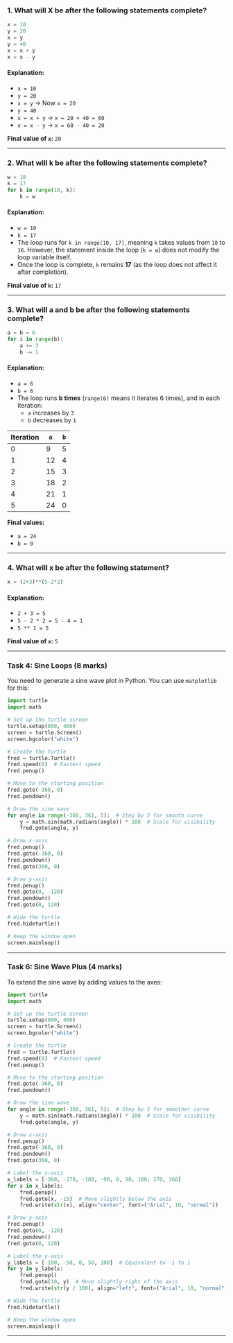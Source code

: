 

### **1. What will X be after the following statements complete?**
```python
x = 10
y = 20
x = y
y = 40
x = x + y
x = x - y
```
#### **Explanation:**
- `x = 10`
- `y = 20`
- `x = y` → Now `x = 20`
- `y = 40`
- `x = x + y` → `x = 20 + 40 = 60`
- `x = x - y` → `x = 60 - 40 = 20`

**Final value of `x`:** `20`

---

### **2. What will k be after the following statements complete?**
```python
w = 10
k = 17
for k in range(10, k):
    k = w
```
#### **Explanation:**
- `w = 10`
- `k = 17`
- The loop runs for `k in range(10, 17)`, meaning `k` takes values from `10` to `16`. However, the statement inside the loop (`k = w`) does not modify the loop variable itself.
- Once the loop is complete, `k` remains **17** (as the loop does not affect it after completion).

**Final value of `k`:** `17`

---

### **3. What will a and b be after the following statements complete?**
```python
a = b = 6
for i in range(b):
    a += 3
    b -= 1
```
#### **Explanation:**
- `a = 6`
- `b = 6`
- The loop runs **b times** (`range(6)` means it iterates 6 times), and in each iteration:
  - `a` increases by `3`
  - `b` decreases by `1`
  
| Iteration | `a` | `b` |
|-----------|-----|-----|
| 0         | 9   | 5   |
| 1         | 12  | 4   |
| 2         | 15  | 3   |
| 3         | 18  | 2   |
| 4         | 21  | 1   |
| 5         | 24  | 0   |

**Final values:**
- `a = 24`
- `b = 0`

---

### **4. What will x be after the following statement?**
```python
x = (2+3)**(5-2*2)
```
#### **Explanation:**
- `2 + 3 = 5`
- `5 - 2 * 2 = 5 - 4 = 1`
- `5 ** 1 = 5`

**Final value of `x`:** `5`

---

### **Task 4: Sine Loops (8 marks)**
You need to generate a sine wave plot in Python. You can use `matplotlib` for this:
```python
import turtle
import math

# Set up the turtle screen
turtle.setup(800, 400)
screen = turtle.Screen()
screen.bgcolor("white")

# Create the turtle
fred = turtle.Turtle()
fred.speed(0)  # Fastest speed
fred.penup()

# Move to the starting position
fred.goto(-360, 0)
fred.pendown()

# Draw the sine wave
for angle in range(-360, 361, 5):  # Step by 5 for smooth curve
    y = math.sin(math.radians(angle)) * 100  # Scale for visibility
    fred.goto(angle, y)

# Draw x-axis
fred.penup()
fred.goto(-360, 0)
fred.pendown()
fred.goto(360, 0)

# Draw y-axis
fred.penup()
fred.goto(0, -120)
fred.pendown()
fred.goto(0, 120)

# Hide the turtle
fred.hideturtle()

# Keep the window open
screen.mainloop()

```

---

### **Task 6: Sine Wave Plus (4 marks)**
To extend the sine wave by adding values to the axes:
```python
import turtle
import math

# Set up the turtle screen
turtle.setup(800, 400)
screen = turtle.Screen()
screen.bgcolor("white")

# Create the turtle
fred = turtle.Turtle()
fred.speed(0)  # Fastest speed
fred.penup()

# Move to the starting position
fred.goto(-360, 0)
fred.pendown()

# Draw the sine wave
for angle in range(-360, 361, 5):  # Step by 5 for smoother curve
    y = math.sin(math.radians(angle)) * 100  # Scale for visibility
    fred.goto(angle, y)

# Draw x-axis
fred.penup()
fred.goto(-360, 0)
fred.pendown()
fred.goto(360, 0)

# Label the x-axis
x_labels = [-360, -270, -180, -90, 0, 90, 180, 270, 360]
for x in x_labels:
    fred.penup()
    fred.goto(x, -15)  # Move slightly below the axis
    fred.write(str(x), align="center", font=("Arial", 10, "normal"))

# Draw y-axis
fred.penup()
fred.goto(0, -120)
fred.pendown()
fred.goto(0, 120)

# Label the y-axis
y_labels = [-100, -50, 0, 50, 100]  # Equivalent to -1 to 1
for y in y_labels:
    fred.penup()
    fred.goto(10, y)  # Move slightly right of the axis
    fred.write(str(y / 100), align="left", font=("Arial", 10, "normal"))  # Convert back to -1 to 1 scale

# Hide the turtle
fred.hideturtle()

# Keep the window open
screen.mainloop()

```

---